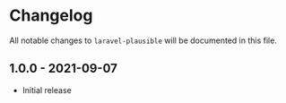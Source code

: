 # Changelog

All notable changes to `laravel-plausible` will be documented in this file.

## 1.0.0 - 2021-09-07

- Initial release
